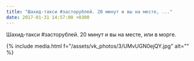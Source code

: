 ```yaml
---
title: "Шахид-такси #засторублей. 20 минут и вы на месте, ..."
date: 2017-01-31 14:57:00 +0300
---
```


Шахид-такси #засторублей. 20 минут и вы на месте, или в морге.

{% include media.html f="/assets/vk_photos/3/UMvUGN0ejQY.jpg" alt="" %}
